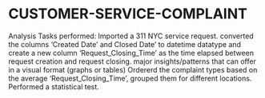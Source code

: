 # CUSTOMER-SERVICE-COMPLAINT
Analysis Tasks performed:
Imported a 311 NYC service request.
converted the columns ‘Created Date’ and Closed Date’ to datetime datatype and create a new column ‘Request_Closing_Time’ as the time elapsed between request creation and request closing. 
 major insights/patterns that can offer in a visual format (graphs or tables)
Ordererd the complaint types based on the average ‘Request_Closing_Time’, grouped them for different locations.
Performed a statistical test.
